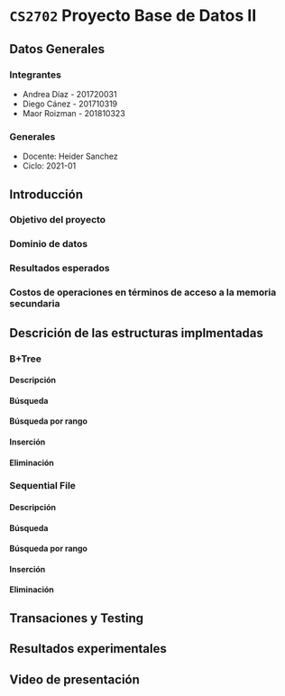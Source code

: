 # `CS2702` Proyecto Base de Datos II

## Datos Generales
### Integrantes
- Andrea Díaz - 201720031
- Diego Cánez - 201710319
- Maor Roizman - 201810323

### Generales
- Docente: Heider Sanchez
- Ciclo: 2021-01

## Introducción
### Objetivo del proyecto

### Dominio de datos

### Resultados esperados

### Costos de operaciones en términos de acceso a la memoria secundaria

## Descrición de las estructuras implmentadas

### B+Tree
#### Descripción
#### Búsqueda
#### Búsqueda por rango
#### Inserción
#### Eliminación

### Sequential File
#### Descripción
#### Búsqueda
#### Búsqueda por rango
#### Inserción
#### Eliminación

## Transaciones y Testing
## Resultados experimentales

## Video de presentación

